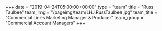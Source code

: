 +++
date = "2019-04-24T05:00:00+00:00"
type = "team"
title = "Russ Taulbee"
team_img = "/pageimg/team/LHJ.RussTaulbee.jpg"
team_title = "Commercial Lines Marketing Manager & Producer"
team_group = "Commercial Account Managers"
+++